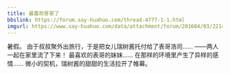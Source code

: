 ```yaml
---
title: 最喜欢哥哥了
bbslink: https://forum.say-huahuo.com/thread-4777-1-1.html
imgurl: https://www.say-huahuo.com/data/attachment/forum/201604/03/221405rr5s11q6zi1ui1gh.jpg
---
```


暑假。 
        由于叔叔聚外出旅行，于是把女儿瑞树酱托付给了表哥浩司…… 
        ——两人一起在家里流了下来！ 
        最喜欢的表哥的妹妹…… 
在那样的环境里产生了异样的感情…… 
微小的契机，瑞树酱的甜甜的生活拉开了帷幕。<!--more-->
